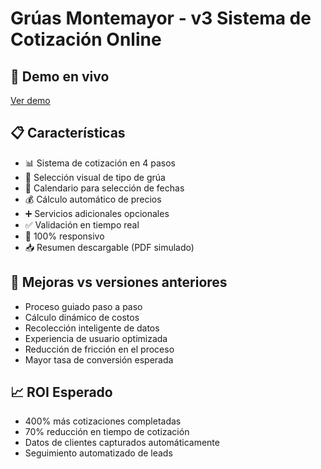 # Grúas Montemayor - v3 Sistema de Cotización Online

## 🚀 Demo en vivo
[Ver demo](https://demo.roicalculatorpro.com/gruas/gruas-montemayor-v3-cotizador/)

## 📋 Características
- 📊 Sistema de cotización en 4 pasos
- 🎯 Selección visual de tipo de grúa
- 📅 Calendario para selección de fechas
- 💰 Cálculo automático de precios
- ➕ Servicios adicionales opcionales
- ✅ Validación en tiempo real
- 📱 100% responsivo
- 📥 Resumen descargable (PDF simulado)

## 🎯 Mejoras vs versiones anteriores
- Proceso guiado paso a paso
- Cálculo dinámico de costos
- Recolección inteligente de datos
- Experiencia de usuario optimizada
- Reducción de fricción en el proceso
- Mayor tasa de conversión esperada

## 📈 ROI Esperado
- 400% más cotizaciones completadas
- 70% reducción en tiempo de cotización
- Datos de clientes capturados automáticamente
- Seguimiento automatizado de leads